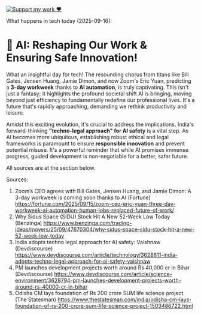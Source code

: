 [![Support my work ❤️](https://img.shields.io/badge/Support%20my%20work%20❤️-orange?style=for-the-badge&logo=patreon&logoColor=white)](https://www.patreon.com/c/evertonics)

What happens in tech today (2025-09-16):

# 🚀 AI: Reshaping Our Work & Ensuring Safe Innovation!

What an insightful day for tech! The resounding chorus from titans like Bill Gates, Jensen Huang, Jamie Dimon, and now Zoom's Eric Yuan, predicting a **3-day workweek** thanks to **AI automation**, is truly captivating. This isn't just a fantasy; it highlights the profound societal shift AI is bringing, moving beyond just efficiency to fundamentally redefine our professional lives. It's a future that's rapidly approaching, demanding we rethink productivity and leisure.

Amidst this exciting evolution, it's crucial to address the implications. India's forward-thinking **"techno-legal approach" for AI safety** is a vital step. As AI becomes more ubiquitous, establishing robust ethical and legal frameworks is paramount to ensure **responsible innovation** and prevent potential misuse. It's a powerful reminder that while AI promises immense progress, guided development is non-negotiable for a better, safer future.

All sources are at the section below.

Sources:
1. Zoom’s CEO agrees with Bill Gates, Jensen Huang, and Jamie Dimon: A 3-day workweek is coming soon thanks to AI (Fortune)
   https://fortune.com/2025/09/15/zoom-ceo-eric-yuan-three-day-workweek-ai-automation-human-jobs-replaced-future-of-work/
2. Why Sidus Space (SIDU) Stock Hit A New 52-Week Low Today (Benzinga)
   https://www.benzinga.com/trading-ideas/movers/25/09/47670304/why-sidus-space-sidu-stock-hit-a-new-52-week-low-today
3. India adopts techno legal approach for AI safety: Vaishnaw (Devdiscourse)
   https://www.devdiscourse.com/article/technology/3628811-india-adopts-techno-legal-approach-for-ai-safety-vaishnaw
4. PM launches development projects worth around Rs 40,000 cr in Bihar (Devdiscourse)
   https://www.devdiscourse.com/article/science-environment/3628794-pm-launches-development-projects-worth-around-rs-40000-cr-in-bihar
5. Odisha CM lays foundation of Rs 200 crore SUM life science project (The Statesman)
   https://www.thestatesman.com/india/odisha-cm-lays-foundation-of-rs-200-crore-sum-life-science-project-1503486722.html